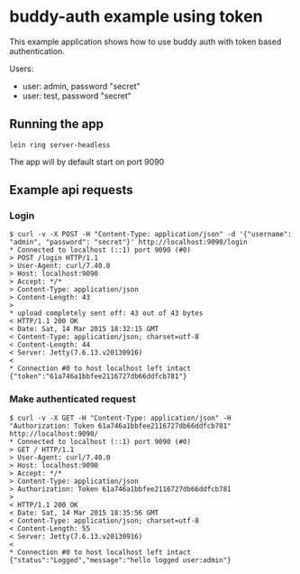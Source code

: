 # buddy-auth example using token

This example application shows how to use buddy auth with token based authentication.

Users:
* user: admin, password "secret"
* user: test, password "secret"


## Running the app ##

```lein ring server-headless```

The app will by default start on port 9090


## Example api requests ##

### Login ###

```text
$ curl -v -X POST -H "Content-Type: application/json" -d '{"username": "admin", "password": "secret"}' http://localhost:9090/login
* Connected to localhost (::1) port 9090 (#0)
> POST /login HTTP/1.1
> User-Agent: curl/7.40.0
> Host: localhost:9090
> Accept: */*
> Content-Type: application/json
> Content-Length: 43
>
* upload completely sent off: 43 out of 43 bytes
< HTTP/1.1 200 OK
< Date: Sat, 14 Mar 2015 18:32:15 GMT
< Content-Type: application/json; charset=utf-8
< Content-Length: 44
< Server: Jetty(7.6.13.v20130916)
<
* Connection #0 to host localhost left intact
{"token":"61a746a1bbfee2116727db66ddfcb781"}
```

### Make authenticated request ###

```text
$ curl -v -X GET -H "Content-Type: application/json" -H "Authorization: Token 61a746a1bbfee2116727db66ddfcb781" http://localhost:9090/
* Connected to localhost (::1) port 9090 (#0)
> GET / HTTP/1.1
> User-Agent: curl/7.40.0
> Host: localhost:9090
> Accept: */*
> Content-Type: application/json
> Authorization: Token 61a746a1bbfee2116727db66ddfcb781
>
< HTTP/1.1 200 OK
< Date: Sat, 14 Mar 2015 18:35:56 GMT
< Content-Type: application/json; charset=utf-8
< Content-Length: 55
< Server: Jetty(7.6.13.v20130916)
<
* Connection #0 to host localhost left intact
{"status":"Logged","message":"hello logged user:admin"}
```
